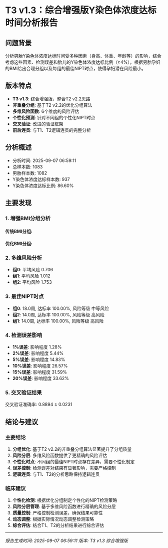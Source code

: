 
# T3 v1.3：综合增强版Y染色体浓度达标时间分析报告

## 问题背景
分析男胎Y染色体浓度达标时间受多种因素（身高、体重、年龄等）的影响，综合考虑这些因素、检测误差和胎儿的Y染色体浓度达标比例（≥4%），根据男胎孕妇的BMI给出合理分组以及每组的最佳NIPT时点，使得孕妇潜在风险最小。

## 版本特点
- **T3 v1.3**: 综合增强版，整合T2 v2.2思路
- **非重叠分组**: 基于T2 v2.2的优化分组算法
- **多维风险函数**: 6个维度的风险评估
- **个性化预测**: 针对不同组的个性化NIPT时点
- **交叉验证**: 改进的验证框架
- **前后连贯**: 与T1、T2逻辑连贯的完整分析

## 分析概述
- 分析时间: 2025-09-07 06:59:11
- 总样本数: 1083
- 男胎样本数: 1082
- Y染色体浓度达标样本数: 937
- Y染色体浓度达标比例: 86.60%

## 主要发现

### 1. 增强BMI分组分析
#### 传统BMI分组:

#### 优化BMI分组:

### 2. 多维风险分析
- **组0**: 平均风险 0.706
- **组1**: 平均风险 1.012
- **组2**: 平均风险 1.753

### 3. 最佳NIPT时点
- **组0**: 18.0周, 达标率 100.00%, 风险等级 中等风险
- **组2**: 14.0周, 达标率 100.00%, 风险等级 高风险
- **组1**: 14.0周, 达标率 100.00%, 风险等级 高风险

### 4. 检测误差影响
- **1%误差**: 影响程度 1.28%
- **2%误差**: 影响程度 5.44%
- **5%误差**: 影响程度 14.83%
- **10%误差**: 影响程度 26.57%
- **15%误差**: 影响程度 31.59%
- **20%误差**: 影响程度 33.62%

### 5. 交叉验证结果
交叉验证准确率: 0.8894 ± 0.0231

## 结论与建议

### 主要结论
1. **分组优化**: 基于T2 v2.2的非重叠分组算法显著提升了分组质量
2. **风险分层**: 多维风险函数提供了更精确的风险评估
3. **个性化时点**: 不同组的最佳NIPT时点存在差异，需要个性化制定
4. **误差控制**: 检测误差对结果有显著影响，需要严格控制
5. **逻辑连贯**: 与T1、T2的分析思路保持逻辑连贯

### 临床建议
1. **个性化检测**: 根据优化分组制定个性化的NIPT检测策略
2. **风险分层管理**: 基于多维风险函数进行精确的风险分层
3. **质量控制**: 严格控制检测误差，确保结果可靠性
4. **动态调整**: 根据实际情况动态调整检测策略
5. **综合评估**: 结合T1、T2的分析结果进行综合评估

---
*报告生成时间: 2025-09-07 06:59:11*
*版本: T3 v1.3 综合增强版*
    